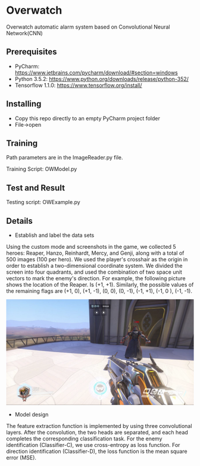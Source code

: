 # Overwatch
Overwatch automatic alarm system based on Convolutional Neural Network(CNN)

## Prerequisites
* PyCharm:  https://www.jetbrains.com/pycharm/download/#section=windows
* Python 3.5.2:  https://www.python.org/downloads/release/python-352/
* Tensorflow 1.1.0:  https://www.tensorflow.org/install/
## Installing

* Copy this repo directly to an empty PyCharm project folder
* File->open 

## Training

Path parameters are in the ImageReader.py file.

Training Script: OWModel.py

## Test and Result

Testing script: OWExample.py

## Details
* Establish and label the data sets

Using the custom mode and screenshots in the game, we collected 5 heroes: Reaper, Hanzo, Reinhardt, Mercy, and Genji, along with a total of 500 images (100 per hero). We used the player's crosshair as the origin in order to establish a two-dimensional coordinate system. We divided the screen into four quadrants, and used the combination of two space unit vectors to mark the enemy's direction. For example, the following picture shows the location of the Reaper. Is (+1, +1). Similarly, the possible values of the remaining flags are (+1, 0), (+1, -1), (0, 0), (0, -1), (-1, +1), (-1, 0 ), (-1, -1).

![image](readmeim.bmp)


* Model design

The feature extraction function is implemented by using three convolutional layers. After the convolution, the two heads are separated, and each head completes the corresponding classification task. For the enemy identification (Classifier-C), we use cross-entropy as loss function. For direction identification (Classifier-D), the loss function is the mean square error (MSE).



